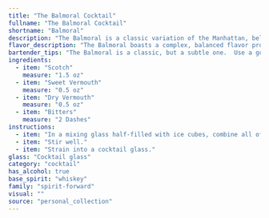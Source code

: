 ```yaml
---
title: "The Balmoral Cocktail"
fullname: "The Balmoral Cocktail"
shortname: "Balmoral"
description: "The Balmoral is a classic variation of the Manhattan, belonging to the esteemed family of whiskey-based cocktails. While its exact origins remain shrouded in mystery, it's likely to have emerged in the early 20th century, possibly named after the iconic Scottish castle. "
flavor_description: "The Balmoral boasts a complex, balanced flavor profile. The smoky depth of Scotch intertwines with the sweetness of sweet vermouth, while dry vermouth adds a subtle dryness. Aromatic bitters provide a touch of complexity, with hints of orange peel and herbal notes. The result is a sophisticated, well-rounded cocktail that's both invigorating and approachable. "
bartender_tips: "The Balmoral is a classic, but a subtle one.  Use a good quality Scotch, and don't skimp on the vermouths.  Chill your ingredients well, especially the vermouths.  A dash of bitters adds complexity, but don't overdo it.  Stir, don't shake, to keep the cocktail smooth.  Garnish with an orange twist for a classic touch. "
ingredients:
  - item: "Scotch"
    measure: "1.5 oz"
  - item: "Sweet Vermouth"
    measure: "0.5 oz"
  - item: "Dry Vermouth"
    measure: "0.5 oz"
  - item: "Bitters"
    measure: "2 Dashes"
instructions:
  - item: "In a mixing glass half-filled with ice cubes, combine all of the ingredients."
  - item: "Stir well."
  - item: "Strain into a cocktail glass."
glass: "Cocktail glass"
category: "cocktail"
has_alcohol: true
base_spirit: "whiskey"
family: "spirit-forward"
visual: ""
source: "personal_collection"
---
```



